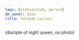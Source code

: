 ```yaml
---
tags: [status/stub, person]
dm_owner: mike
title: Yolande Leclair
---
```


(disciple of night queen, no photo)